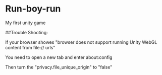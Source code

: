 # Run-boy-run
My first unity game


##Trouble Shooting:

If your browser showes "browser does not support running Unity WebGL content from file:// urls"

You need to open a new tab and enter about:config

Then turn the "privacy.file_unique_origin" to "false"

